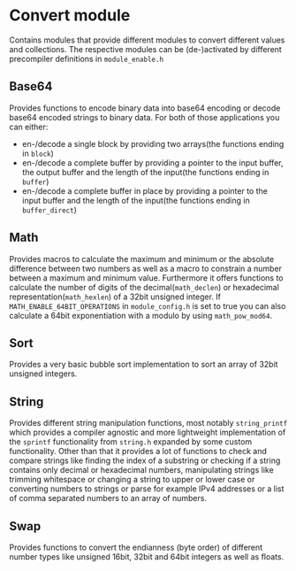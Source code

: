 # Convert module

Contains modules that provide different modules to convert different values and collections. The respective modules can be (de-)activated by different precompiler definitions in `module_enable.h`

## Base64

Provides functions to encode binary data into base64 encoding or decode base64 encoded strings to binary data. For both of those applications you can either:

- en-/decode a single block by providing two arrays(the functions ending in `block`)
- en-/decode a complete buffer by providing a pointer to the input buffer, the output buffer and the length of the input(the functions ending in `buffer`)
- en-/decode a complete buffer in place by providing a pointer to the input buffer and the length of the input(the functions ending in `buffer_direct`)

## Math

Provides macros to calculate the maximum and minimum or the absolute difference between two numbers as well as a macro to constrain a number between a maximum and minimum value. Furthermore it offers
functions to calculate the number of digits of the decimal(`math_declen`) or hexadecimal representation(`math_hexlen`) of a 32bit unsigned integer. If `MATH_ENABLE_64BIT_OPERATIONS` in `module_config.h` is set to true you can also calculate a 64bit exponentiation with a modulo by using `math_pow_mod64`.

## Sort

Provides a very basic bubble sort implementation to sort an array of 32bit unsigned integers.

## String

Provides different string manipulation functions, most notably `string_printf` which provides a compiler agnostic and more lightweight implementation of the `sprintf` functionality from `string.h` expanded by some custom functionality. Other than that it provides a lot of functions to check and compare strings like finding the index of a substring or checking if a string contains only decimal or hexadecimal numbers, manipulating strings like trimming whitespace or changing a string to upper or lower case or converting numbers to strings or parse for example IPv4 addresses or a list of comma
separated numbers to an array of numbers.

## Swap

Provides functions to convert the endianness (byte order) of different number types like unsigned 16bit, 32bit and 64bit integers as well as floats.
